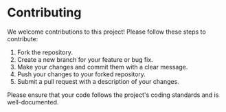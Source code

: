 # Contributing

We welcome contributions to this project! Please follow these steps to contribute:

1. Fork the repository.
2. Create a new branch for your feature or bug fix.
3. Make your changes and commit them with a clear message.
4. Push your changes to your forked repository.
5. Submit a pull request with a description of your changes.

Please ensure that your code follows the project's coding standards and is well-documented.
